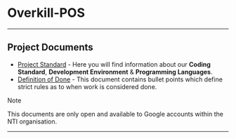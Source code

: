 # Overkill-POS
---
## Project Documents
- [Project Standard](https://docs.google.com/document/d/1TSBTCjNt4apxRL1XUB2Jd_Wx9bb2XyXp5NbJMQZxtUU/edit?usp=sharing) - Here you will find information about our **Coding Standard**, **Development Environment** & **Programming Languages**.
- [Definition of Done](https://docs.google.com/document/d/1lEjrBv54uKeUpKLJdkcePodEgcZgSWZx4cYBtmoYFfY/edit?usp=sharing) - This document contains bullet points which define strict rules as to when work is considered done.
> [!NOTE]
> This documents are only open and available to Google accounts within the NTI organisation.
---
